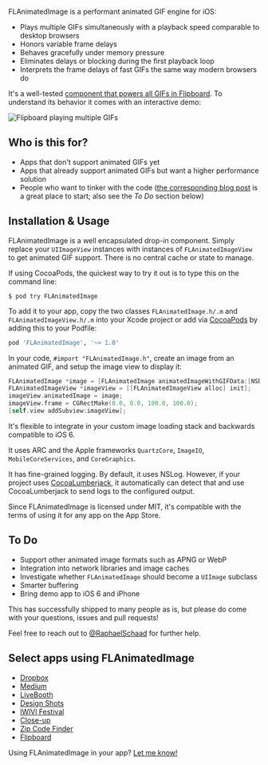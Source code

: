 FLAnimatedImage is a performant animated GIF engine for iOS:

- Plays multiple GIFs simultaneously with a playback speed comparable to desktop browsers
- Honors variable frame delays
- Behaves gracefully under memory pressure
- Eliminates delays or blocking during the first playback loop
- Interprets the frame delays of fast GIFs the same way modern browsers do

It's a well-tested [component that powers all GIFs in Flipboard](http://engineering.flipboard.com/2014/05/animated-gif/). To understand its behavior it comes with an interactive demo:

![Flipboard playing multiple GIFs](https://github.com/Flipboard/FLAnimatedImage/raw/master/images/flanimatedimage-demo-player.gif)

## Who is this for?

- Apps that don't support animated GIFs yet
- Apps that already support animated GIFs but want a higher performance solution
- People who want to tinker with the code ([the corresponding blog post](http://engineering.flipboard.com/2014/05/animated-gif/) is a great place to start; also see the *To Do* section below)

## Installation & Usage

FLAnimatedImage is a well encapsulated drop-in component. Simply replace your `UIImageView` instances with instances of `FLAnimatedImageView` to get animated GIF support. There is no central cache or state to manage.

If using CocoaPods, the quickest way to try it out is to type this on the command line:

```shell
$ pod try FLAnimatedImage
```

To add it to your app, copy the two classes `FLAnimatedImage.h/.m` and `FLAnimatedImageView.h/.m` into your Xcode project or add via [CocoaPods](http://cocoapods.org) by adding this to your Podfile:

```ruby
pod 'FLAnimatedImage', '~> 1.0'
```

In your code, `#import "FLAnimatedImage.h"`, create an image from an animated GIF, and setup the image view to display it:

```objective-c
FLAnimatedImage *image = [FLAnimatedImage animatedImageWithGIFData:[NSData dataWithContentsOfURL:[NSURL URLWithString:@"http://raphaelschaad.com/static/nyan.gif"]]];
FLAnimatedImageView *imageView = [[FLAnimatedImageView alloc] init];
imageView.animatedImage = image;
imageView.frame = CGRectMake(0.0, 0.0, 100.0, 100.0);
[self.view addSubview:imageView];
```

It's flexible to integrate in your custom image loading stack and backwards compatible to iOS 6.

It uses ARC and the Apple frameworks `QuartzCore`, `ImageIO`, `MobileCoreServices`, and `CoreGraphics`.

It has fine-grained logging. By default, it uses NSLog. However, if your project uses [CocoaLumberjack](https://github.com/CocoaLumberjack/CocoaLumberjack), it automatically can detect that and use CocoaLumberjack to send logs to the configured output.

Since FLAnimatedImage is licensed under MIT, it's compatible with the terms of using it for any app on the App Store.

## To Do
- Support other animated image formats such as APNG or WebP
- Integration into network libraries and image caches
- Investigate whether `FLAnimatedImage` should become a `UIImage` subclass
- Smarter buffering
- Bring demo app to iOS 6 and iPhone

This has successfully shipped to many people as is, but please do come with your questions, issues and pull requests!

Feel free to reach out to [@RaphaelSchaad](https://twitter.com/raphaelschaad) for further help.

## Select apps using FLAnimatedImage
- [Dropbox](https://www.dropbox.com)
- [Medium](https://medium.com)
- [LiveBooth](http://www.liveboothapp.com)
- [Design Shots](https://itunes.apple.com/us/app/design-shots-dribbble-client/id792517951)
- [lWlVl Festival](http://lwlvl.com)
- [Close-up](http://closeu.pe)
- [Zip Code Finder](https://itunes.apple.com/app/id893031254)
- [Flipboard](https://flipboard.com)

Using FLAnimatedImage in your app? [Let me know!](https://twitter.com/raphaelschaad)
